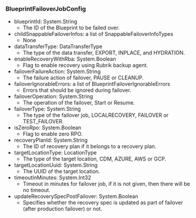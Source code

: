 ### BlueprintFailoverJobConfig
- blueprintId: System.String
  - The ID of the Blueprint to be failed over.
- childSnappableFailoverInfos: a list of SnappableFailoverInfoTypes
  - None
- dataTransferType: DataTransferType
  - The type of the data transfer, EXPORT, INPLACE, and HYDRATION.
- enableRecoveryWithRba: System.Boolean
  - Flag to enable recovery using Rubrik backup agent.
- failoverFailureAction: System.String
  - The failure action of failover, PAUSE or CLEANUP.
- failoverIgnorableErrors: a list of BlueprintFailoverIgnorableErrors
  - Errors that should be ignored during failover.
- failoverOperation: System.String
  - The operation of the failover, Start or Resume.
- failoverType: System.String
  - The type of the failover job, LOCALRECOVERY, FAILOVER or TEST_FAILOVER.
- isZeroRpo: System.Boolean
  - Flag to enable zero RPO.
- recoveryPlanId: System.String
  - The ID of recovery plan if it belongs to a recovery plan.
- targetLocationType: LocationType
  - The type of the target location, CDM, AZURE, AWS or GCP.
- targetLocationUuid: System.String
  - The UUID of the target location.
- timeoutInMinutes: System.Int32
  - Timeout in minutes for failover job, if it is not given, then there will be no timeout.
- updateRecoverySpecPostFailover: System.Boolean
  - Specifies whether the recovery spec is updated as part of failover (after production failover) or not.
